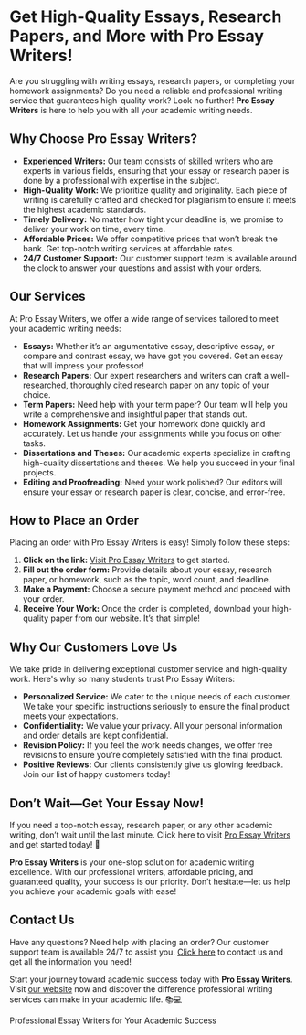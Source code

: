 <h1>Get High-Quality Essays, Research Papers, and More with Pro Essay Writers!</h1>

<p>Are you struggling with writing essays, research papers, or completing your homework assignments? Do you need a reliable and professional writing service that guarantees high-quality work? Look no further! <strong>Pro Essay Writers</strong> is here to help you with all your academic writing needs.</p>

<h2>Why Choose Pro Essay Writers?</h2>

<ul>
  <li><strong>Experienced Writers:</strong> Our team consists of skilled writers who are experts in various fields, ensuring that your essay or research paper is done by a professional with expertise in the subject.</li>
  <li><strong>High-Quality Work:</strong> We prioritize quality and originality. Each piece of writing is carefully crafted and checked for plagiarism to ensure it meets the highest academic standards.</li>
  <li><strong>Timely Delivery:</strong> No matter how tight your deadline is, we promise to deliver your work on time, every time.</li>
  <li><strong>Affordable Prices:</strong> We offer competitive prices that won’t break the bank. Get top-notch writing services at affordable rates.</li>
  <li><strong>24/7 Customer Support:</strong> Our customer support team is available around the clock to answer your questions and assist with your orders.</li>
</ul>

<h2>Our Services</h2>
<p>At Pro Essay Writers, we offer a wide range of services tailored to meet your academic writing needs:</p>

<ul>
  <li><strong>Essays:</strong> Whether it’s an argumentative essay, descriptive essay, or compare and contrast essay, we have got you covered. Get an essay that will impress your professor!</li>
  <li><strong>Research Papers:</strong> Our expert researchers and writers can craft a well-researched, thoroughly cited research paper on any topic of your choice.</li>
  <li><strong>Term Papers:</strong> Need help with your term paper? Our team will help you write a comprehensive and insightful paper that stands out.</li>
  <li><strong>Homework Assignments:</strong> Get your homework done quickly and accurately. Let us handle your assignments while you focus on other tasks.</li>
  <li><strong>Dissertations and Theses:</strong> Our academic experts specialize in crafting high-quality dissertations and theses. We help you succeed in your final projects.</li>
  <li><strong>Editing and Proofreading:</strong> Need your work polished? Our editors will ensure your essay or research paper is clear, concise, and error-free.</li>
</ul>

<h2>How to Place an Order</h2>

<p>Placing an order with Pro Essay Writers is easy! Simply follow these steps:</p>

<ol>
  <li><strong>Click on the link:</strong> <a href="https://tinyurl.com/topessay?keyword=pro+essay+writers">Visit Pro Essay Writers</a> to get started.</li>
  <li><strong>Fill out the order form:</strong> Provide details about your essay, research paper, or homework, such as the topic, word count, and deadline.</li>
  <li><strong>Make a Payment:</strong> Choose a secure payment method and proceed with your order.</li>
  <li><strong>Receive Your Work:</strong> Once the order is completed, download your high-quality paper from our website. It’s that simple!</li>
</ol>

<h2>Why Our Customers Love Us</h2>

<p>We take pride in delivering exceptional customer service and high-quality work. Here's why so many students trust Pro Essay Writers:</p>

<ul>
  <li><strong>Personalized Service:</strong> We cater to the unique needs of each customer. We take your specific instructions seriously to ensure the final product meets your expectations.</li>
  <li><strong>Confidentiality:</strong> We value your privacy. All your personal information and order details are kept confidential.</li>
  <li><strong>Revision Policy:</strong> If you feel the work needs changes, we offer free revisions to ensure you’re completely satisfied with the final product.</li>
  <li><strong>Positive Reviews:</strong> Our clients consistently give us glowing feedback. Join our list of happy customers today!</li>
</ul>

<h2>Don’t Wait—Get Your Essay Now!</h2>

<p>If you need a top-notch essay, research paper, or any other academic writing, don’t wait until the last minute. Click here to visit <a href="https://tinyurl.com/topessay?keyword=pro+essay+writers">Pro Essay Writers</a> and get started today! 🚀</p>

<p><strong>Pro Essay Writers</strong> is your one-stop solution for academic writing excellence. With our professional writers, affordable pricing, and guaranteed quality, your success is our priority. Don’t hesitate—let us help you achieve your academic goals with ease!</p>

<h2>Contact Us</h2>

<p>Have any questions? Need help with placing an order? Our customer support team is available 24/7 to assist you. <a href="https://tinyurl.com/topessay?keyword=pro+essay+writers">Click here</a> to contact us and get all the information you need!</p>

<p>Start your journey toward academic success today with <strong>Pro Essay Writers</strong>. Visit <a href="https://tinyurl.com/topessay?keyword=pro+essay+writers">our website</a> now and discover the difference professional writing services can make in your academic life. 📚💻</p>
Professional Essay Writers for Your Academic Success
